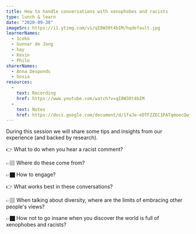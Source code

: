 ```yaml
---
title: How to handle conversations with xenophobes and racists
type: lunch & learn
date: "2020-09-30"
imageSrc: https://i1.ytimg.com/vi/qI8W30t4bIM/hqdefault.jpg
learnerNames: 
  - 1coko 
  - Gunnar de Jong 
  - hay 
  - Kevin 
  - Philo
sharerNames: 
  - Anna Desponds
  - Gosia
resources:
  - 
    text: Recording
    href: https://www.youtube.com/watch?v=qI8W30t4bIM
  -
    text: Notes
    href: https://docs.google.com/document/d/1faJe-eDTFZZEC1PATqmoecQw_Qx60XkolRrQsMH7TZc/edit#
---
```


During this session we will share some tips and insights from our experience (and backed by research).
<!--more-->

👉 What to do when you hear a racist comment?

👉🏽 Where do these come from?

👉🏿 How to engage?

👉 What works best in these conversations?

👉🏽 When talking about diversity, where are the limits of embracing other people's views?

👉🏿 How not to go insane when you discover the world is full of xenophobes and racists?